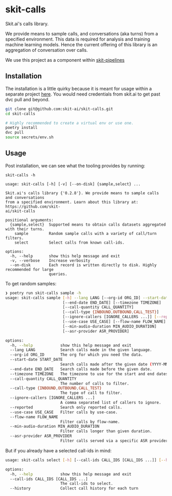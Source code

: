# skit-calls

Skit.ai's calls library.

We provide means to sample calls, and conversations (aka turns) from a specified environment.
This data is required for analysis and training machine learning models. Hence the current offering
of this library is an aggregation of conversation over calls.

We use this project as a component within [skit-pipelines](https://github.com/skit-ai/skit-pipelines)

## Installation

The installation is a little quirky because it is meant for usage within a separate project [here](https://github.com/skit-ai/skit-pipelines).
You would need credentials from skit.ai to get past dvc pull and beyond.

```bash
git clone git@github.com:skit-ai/skit-calls.git
cd skit-calls

# Highly recommended to create a virtual env or use one.
poetry install
dvc pull
source secrets/env.sh
```

## Usage

Post installation, we can see what the tooling provides by running:

```
skit-calls -h

usage: skit-calls [-h] [-v] [--on-disk] {sample,select} ...

Skit.ai's calls library {'0.2.8'}. We provide means to sample calls and conversations
from a specified environment. Learn about this library at: https://github.com/skit-
ai/skit-calls

positional arguments:
  {sample,select}  Supported means to obtain calls datasets aggregated with their turns.
    sample         Random sample calls with a variety of call/turn filters.
    select         Select calls from known call-ids.

options:
  -h, --help       show this help message and exit
  -v, --verbose    Increase verbosity
  --on-disk        Each record is written directly to disk. Highly recommended for large
                   queries.
```

To get random samples:

```bash
❯ poetry run skit-calls sample -h
usage: skit-calls sample [-h] --lang LANG [--org-id ORG_ID] --start-date START_DATE
                         [--end-date END_DATE] [--timezone TIMEZONE]
                         [--call-quantity CALL_QUANTITY]
                         [--call-type {INBOUND,OUTBOUND,CALL_TEST}]
                         [--ignore-callers [IGNORE_CALLERS ...]] [--reported]
                         [--use-case USE_CASE] [--flow-name FLOW_NAME]
                         [--min-audio-duration MIN_AUDIO_DURATION]
                         [--asr-provider ASR_PROVIDER]

options:
  -h, --help            show this help message and exit
  --lang LANG           Search calls made in the given language.
  --org-id ORG_ID       The org for which you need the data.
  --start-date START_DATE
                        Search calls made after the given date (YYYY-MM-DD).
  --end-date END_DATE   Search calls made before the given date.
  --timezone TIMEZONE   The timezone to use for the start and end dates.
  --call-quantity CALL_QUANTITY
                        The number of calls to filter.
  --call-type {INBOUND,OUTBOUND,CALL_TEST}
                        The type of call to filter.
  --ignore-callers [IGNORE_CALLERS ...]
                        A comma separated list of callers to ignore.
  --reported            Search only reported calls.
  --use-case USE_CASE   Filter calls by use-case.
  --flow-name FLOW_NAME
                        Filter calls by flow-name.
  --min-audio-duration MIN_AUDIO_DURATION
                        Filter calls longer than given duration.
  --asr-provider ASR_PROVIDER
                        Filter calls served via a specific ASR provider.
```

But if you already have a selected call-ids in mind:

```bash
usage: skit-calls select [-h] [--call-ids CALL_IDS [CALL_IDS ...]] [--history]

options:
  -h, --help            show this help message and exit
  --call-ids CALL_IDS [CALL_IDS ...]
                        The call-ids to select.
  --history             Collect call history for each turn
```
